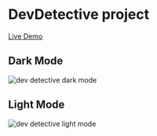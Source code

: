 # DevDetective project

[Live Demo](https://find-github-users-by-manash.vercel.app/)

## Dark Mode

![dev detective dark mode](https://github.com/Man0sh-r0y/Find-Github-Users-/assets/96605313/72cd1081-66af-413a-85be-4955942f728a)


## Light Mode

![dev detective light mode](https://github.com/Man0sh-r0y/Find-Github-Users-/assets/96605313/b0007f68-e7bc-401e-bebc-ba0de8055996)
